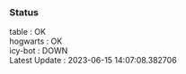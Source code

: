 ### Status


table : OK  
hogwarts : OK  
icy-bot : DOWN  
Latest Update : 2023-06-15 14:07:08.382706
